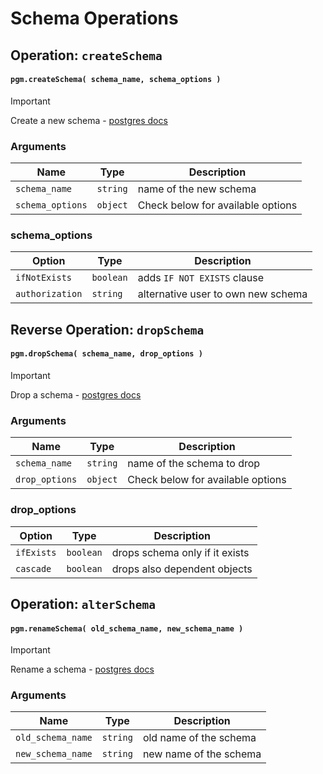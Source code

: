 # Schema Operations

## Operation: `createSchema`

#### `pgm.createSchema( schema_name, schema_options )`

> [!IMPORTANT]
> Create a new schema - [postgres docs](https://www.postgresql.org/docs/current/static/sql-createschema.html)

### Arguments

| Name             | Type     | Description                       |
|------------------|----------|-----------------------------------|
| `schema_name`    | `string` | name of the new schema            |
| `schema_options` | `object` | Check below for available options |

### schema_options

| Option          | Type      | Description                        |
|-----------------|-----------|------------------------------------|
| `ifNotExists`   | `boolean` | adds `IF NOT EXISTS` clause        |
| `authorization` | `string`  | alternative user to own new schema |

## Reverse Operation: `dropSchema`

#### `pgm.dropSchema( schema_name, drop_options )`

> [!IMPORTANT]
> Drop a schema - [postgres docs](http://www.postgresql.org/docs/current/static/sql-dropschema.html)

### Arguments

| Name           | Type     | Description                       |
|----------------|----------|-----------------------------------|
| `schema_name`  | `string` | name of the schema to drop        |
| `drop_options` | `object` | Check below for available options |

### drop_options

| Option     | Type      | Description                    |
|------------|-----------|--------------------------------|
| `ifExists` | `boolean` | drops schema only if it exists |
| `cascade`  | `boolean` | drops also dependent objects   |

## Operation: `alterSchema`

#### `pgm.renameSchema( old_schema_name, new_schema_name )`

> [!IMPORTANT]
> Rename a schema - [postgres docs](http://www.postgresql.org/docs/current/static/sql-alterschema.html)

### Arguments

| Name              | Type     | Description            |
|-------------------|----------|------------------------|
| `old_schema_name` | `string` | old name of the schema |
| `new_schema_name` | `string` | new name of the schema |
